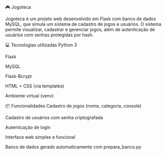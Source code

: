 🎮 Jogoteca


Jogoteca é um projeto web desenvolvido em Flask com banco de dados MySQL, que simula um sistema de cadastro de jogos e usuários. O sistema permite visualizar, cadastrar e gerenciar jogos, além de autenticação de usuários com senhas protegidas por hash.

💻 Tecnologias utilizadas
Python 3

Flask

MySQL

Flask-Bcrypt

HTML + CSS (via templates)

Ambiente virtual (venv)

📦 Funcionalidades
Cadastro de jogos (nome, categoria, console)

Cadastro de usuários com senha criptografada

Autenticação de login

Interface web simples e funcional

Banco de dados gerado automaticamente com prepara_banco.py
